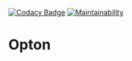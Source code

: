 [![Codacy Badge](https://api.codacy.com/project/badge/Grade/3d8b12dc518945688a4d5a86f1797fc8)](https://www.codacy.com/manual/kristos80/Opton?utm_source=github.com&amp;utm_medium=referral&amp;utm_content=kristos80/Opton&amp;utm_campaign=Badge_Grade) [![Maintainability](https://api.codeclimate.com/v1/badges/b270ce7780ab822b411b/maintainability)](https://codeclimate.com/github/kristos80/Opton/maintainability)
# Opton
